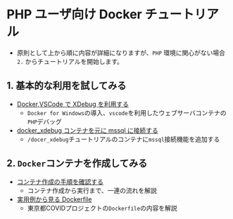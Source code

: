 # PHP ユーザ向け Docker チュートリアル

- 原則として上から順に内容が詳細になりますが、`PHP` 環境に関心がない場合 `2.` からチュートリアルを開始します。

## 1. 基本的な利用を試してみる
- [Docker,VSCode で XDebug を利用する](./docker_xdebug)
  - `Docker for Windows`の導入、`vscode`を利用したウェブサーバコンテナの`PHP`デバッグ
- [docker_xdebug コンテナを元に mssql に接続する](./php-mssql)
  - `/docer_xdebug`チュートリアルのコンテナに`mssql`接続機能を追加する
  
## 2. `Docker`コンテナを作成してみる
- [コンテナ作成の手順を確認する](./docker_workflow)
  - コンテナ作成から実行まで、一連の流れを解説
- [実用例から見る Dockerfile](./dockerfile_in_reality)
  - 東京都COVIDプロジェクトの`Dockerfile`の内容を解説
